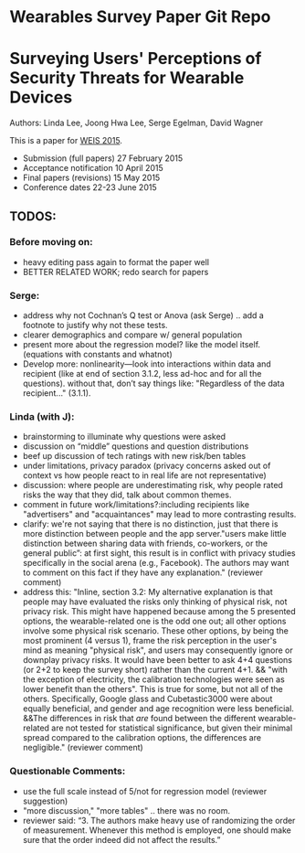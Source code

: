 Wearables Survey Paper Git Repo
======================

# Surveying Users' Perceptions of Security Threats for Wearable Devices
Authors: Linda Lee, Joong Hwa Lee, Serge Egelman, David Wagner

This is a paper for [WEIS 2015](http://weis2015.econinfosec.org/).
* Submission (full papers)	27 February 2015
* Acceptance notification	10 April 2015
* Final papers (revisions)	15 May 2015
* Conference dates	22-23 June 2015

## TODOS: 

### Before moving on:
* heavy editing pass again to format the paper well
* BETTER RELATED WORK; redo search for papers

### Serge: 
* address why not Cochnan’s Q test or Anova (ask Serge) .. add a footnote to justify why not these tests. 
* clearer demographics and compare w/ general population 
* present more about the regression model? like the model itself. (equations with constants and whatnot) 
* Develop more: nonlinearity—look into interactions within data and recipient (like at end of section 3.1.2, less ad-hoc and for all the questions).  without that, don’t say things like: "Regardless of the data recipient..." (3.1.1).

### Linda (with J):
* brainstorming to illuminate why questions were asked 
* discussion on “middle” questions and question distributions
* beef up discussion of tech ratings with new risk/ben tables
* under limitations, privacy paradox (privacy concerns asked out of context vs how people react to in real life are not representative)
* discussion: where people are underestimating risk, why people rated risks the way that they did, talk about common themes.
* comment in future work/limitations?:including recipients like "advertisers" and "acquaintances" may lead to more contrasting results.
* clarify:  we're not saying that there is no distinction, just that there is more distinction between people and the app server."users make little distinction between sharing data with friends, co-workers, or the general public”: at first sight, this result is in conflict with privacy studies specifically in the social arena (e.g., Facebook). The authors may want to comment on this fact if they have any explanation." (reviewer comment)
* address this: "Inline, section 3.2: My alternative explanation is that people may have evaluated the risks only thinking of physical risk, not privacy risk. This might have happened because among the 5 presented options, the wearable-related one is the odd one out; all other options involve some physical risk scenario. These other options, by being the most prominent (4 versus 1), frame the risk perception in the user's mind as meaning "physical risk", and users may consequently ignore or downplay privacy risks. It would have been better to ask 4+4  questions (or 2+2 to keep the survey short) rather than the current 4+1. && "with the exception of electricity, the calibration technologies were seen as lower benefit than the others". This is true for some, but not all of the others. Specifically, Google glass and Cubetastic3000 were about equally beneficial, and gender and age recognition were less beneficial. &&The differences in risk that *are* found between the different wearable-related are not tested for statistical significance, but given their minimal spread compared to the calibration options, the differences are negligible." (reviewer comment)

### Questionable Comments: 
* use the full scale instead of 5/not for regression model (reviewer suggestion)
* "more discussion," "more tables" .. there was no room.
* reviewer said: “3. The authors make heavy use of randomizing the order of measurement. Whenever this method is employed, one should make sure that the order indeed did not affect the results.”





